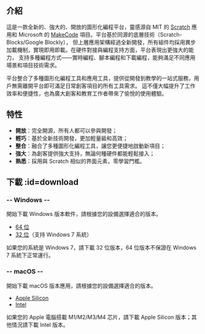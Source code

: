 ## 介紹

這是一款全新的、強大的、開放的圖形化編程平台，靈感源自 MIT 的 [Scratch](https://scratch.mit.edu) 應用和 
Microsoft 的 [MakeCode](https://microsoft.com/makecode) 項目。平台基於同源的底層技術（Scratch-Blocks/Google Blockly），
但上層應用架構經過全新開發，所有組件均採用異步加載機制，實現即用即載。在硬件對接與編程支持方面，平台表現出更強大的能力，
支持多種編程方式——實時編程、腳本編程和下載編程，能夠滿足不同應用場景和項目技術需求。

平台整合了多種圖形化編程工具和應用工具，提供從開發到教學的一站式服務，用戶無需離開平台即可滿足日常創客項目的所有工具需求。
這不僅大幅提升了工作效率和便捷性，也為廣大創客和教育工作者帶來了愉悅的使用體驗。

## 特性

- **開放**：完全開源，所有人都可以參與開發；
- **輕巧**：基於全新技術開發，更加輕量級和高效；
- **整合**：融合了多種圖形化編程工具，讓您更便捷地啟動新項目；
- **強大**：為創客提供強大支持，無論何種硬件都能輕鬆接入；
- **熟悉**：採用與 Scratch 相似的界面元素，零學習門檻。

## 下載 :id=download

<!-- select:start -->
<!-- select-menu-labels: 操作系統 -->

### -- Windows --

開始下載 Windows 版本軟件，請根據您的設備選擇適合的版本。

- [64 位]()
- [32 位]()（支持 Windows 7 系統）

如果您的系統是 Windows 7，請下載 32 位版本，64 位版本不保證在 Windows 7 系統下正常運行。

### -- macOS --
開始下載 macOS 版本應用，請根據您的設備選擇適合的版本。

- [Apple Silicon]()
- [Intel]()

如果您的 Apple 電腦搭載 M1/M2/M3/M4 芯片，請下載 Apple Silicon 版本；其他情況請下載 Intel 版本。

<!-- select:end -->
